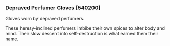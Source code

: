 ### Depraved Perfumer Gloves [540200]

Gloves worn by depraved perfumers.

These heresy-inclined perfumers imbibe their own spices to alter body and mind. Their slow descent into self-destruction is what earned them their name.